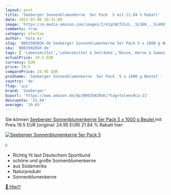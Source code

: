 ```yaml
---
layout: post
title: 'Seeberger Sonnenblumenkerne  5er Pack  5 mit 21.84 % Rabatt'
date: 2021-07-06 20:31:09
image: 'https://m.media-amazon.com/images/I/41qCWzTZxzL._SL500_._SL400_.jpg'
comments: true
category: ofertas
author: 'tole.es'
slug: 'B003SNIRGK-de Seeberger Sonnenblumenkerne 5er Pack 5 x 1000 g Beutel'
sku: 'B003SNIRGK-de'
tags: [ 'Lebensmittel','Lebensmittel & Getränke','Nüsse, Kerne & Samen','Sonnenblumenkerne','Süßigkeiten & Knabbereien','seeberger', ]
actualPrice: 19.5 EUR
currency: EUR
price: 19.5
comparePrice: 24.95 EUR
prodname: 'Seeberger Sonnenblumenkerne  5er Pack  5 x 1000 g Beutel '
country: 'de'
flag: '🇩🇪'
brand: 'Seeberger'
buyurl: 'https://www.amazon.de/dp/B003SNIRGK/?tag=tolees0ca-21'
descuento: '21.84'
average: '19.65'
---
```


Sie können [Seeberger Sonnenblumenkerne  5er Pack  5 x 1000 g Beutel ](https://www.amazon.de/dp/B003SNIRGK/?tag=tolees0ca-21) mit Preis 19.5 EUR (original: 24.95 EUR) 21.84 % Rabatt hier:

[![Seeberger Sonnenblumenkerne  5er Pack  5](https://m.media-amazon.com/images/I/41qCWzTZxzL._SL500_._SL400_.jpg)](https://www.amazon.de/dp/B003SNIRGK/?tag=tolees0ca-21)

ℹ️:

- Richtig fit laut Deutschem Sportbund
- schöne und große Sonnenblumenkerne
- aus Südamerika
- Naturprodukt
- Sonnenblumenkerne

[🛒 Hier!!](https://www.amazon.de/dp/B003SNIRGK/?tag=tolees0ca-21)
